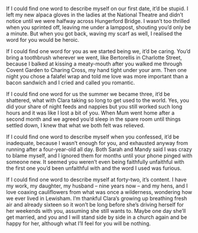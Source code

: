 If I could find one word to describe myself on our first date, it’d be stupid. I left my new alpaca gloves in the ladies at the National Theatre and didn’t notice until we were halfway across Hungerford Bridge. I wasn’t too thrilled when you sprinted off, leaving me under a lamppost, shouting you’d only be a minute. But when you got back, waving my scarf as well, I realised the word for you would be heroic.

If I could find one word for you as we started being we, it’d be caring. You’d bring a toothbrush wherever we went, like Bertorellis in Charlotte Street, because I balked at kissing a meaty-mouth after you walked me through Covent Garden to Charing Cross, my hand tight under your arm. Then one night you chose a falafel wrap and told me love was more important than a bacon sandwich and I cried and called you romantic.

If I could find one word for us the summer we became three, it’d be shattered, what with Clara taking so long to get used to the world. Yes, you did your share of night feeds and nappies but you still worked such long hours and it was like I lost a bit of you. When Mum went home after a second month and we agreed you’d sleep in the spare room until things settled down, I knew that what we both felt was relieved.

If I could find one word to describe myself when you confessed, it’d be inadequate, because I wasn’t enough for you, and exhausted anyway from running after a four-year-old all day. Both Sarah and Mandy said I was crazy to blame myself, and I ignored them for months until your phone pinged with someone new. It seemed you weren’t even being faithfully unfaithful with the first one you’d been unfaithful with and the word I used was furious.

If I could find one word to describe myself at forty-two, it’s content. I have my work, my daughter, my husband – nine years now – and my hens, and I love coaxing cauliflowers from what was once a wilderness, wondering how we ever lived in Lewisham. I’m thankful Clara’s growing up breathing fresh air and already sixteen so it won’t be long before she’s driving herself for her weekends with you, assuming she still wants to. Maybe one day she’ll get married, and you and I will stand side by side in a church again and be happy for her, although what I’ll feel for you will be nothing.